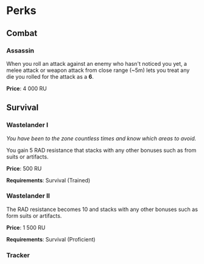 # Perks

## Combat

### Assassin

When you roll an attack against an enemy who hasn't noticed you yet, a melee
attack or weapon attack from close range (~5m) lets you treat any die you rolled
for the attack as a **6**.

**Price**: 4 000 RU

## Survival

### Wastelander I

*You have been to the zone countless times and know which areas to avoid.*

You gain 5 RAD resistance that stacks with any other bonuses
such as from suits or artifacts.

**Price**: 500 RU

**Requirements**: Survival (Trained)

### Wastelander II

The RAD resistance becomes 10 and stacks with any other bonuses such as
form suits or artifacts.

**Price**: 1 500 RU

**Requirements**: Survival (Proficient)

### Tracker

